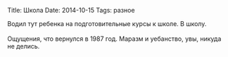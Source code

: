 Title: Школа
Date: 2014-10-15
Tags: разное

<div class="text">Водил тут ребенка на подготовительные курсы к школе. В школу.<br /><br />
Ощущения, что вернулся в 1987 год. Маразм и уебанство, увы, никуда не делись.</div>